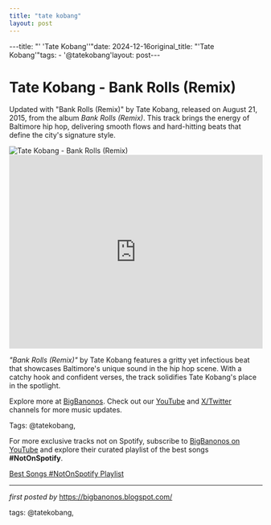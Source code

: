 ```yaml
---
title: "tate kobang"
layout: post
---
```

---title: "' 'Tate Kobang''"date: 2024-12-16original_title: "'Tate Kobang'"tags:  - '@tatekobang'layout: post---<!-- Title of the Post --><h1 >Tate Kobang - Bank Rolls (Remix)</h1> <!-- Introductory Text --><p >Updated with "Bank Rolls (Remix)" by Tate Kobang, released on August 21, 2015, from the album *Bank Rolls (Remix)*. This track brings the energy of Baltimore hip hop, delivering smooth flows and hard-hitting beats that define the city's signature style.</p> <!-- Featured Image --><div > <img src="https://i.ytimg.com/vi/RT0GKX-Pfkg/maxresdefault.jpg" alt="Tate Kobang - Bank Rolls (Remix)" /></div> <!-- YouTube Video Embed --><div > <iframe width="100%" height="385" src="https://www.youtube.com/embed/RT0GKX-Pfkg" title="Tate Kobang - Bank Rolls Remix [Official Video]" frameborder="0" allow="accelerometer; autoplay; clipboard-write; encrypted-media; gyroscope; picture-in-picture; web-share" referrerpolicy="strict-origin-when-cross-origin" allowfullscreen></iframe></div> <!-- Song Information --><div > <p><em>"Bank Rolls (Remix)"</em> by Tate Kobang features a gritty yet infectious beat that showcases Baltimore's unique sound in the hip hop scene. With a catchy hook and confident verses, the track solidifies Tate Kobang's place in the spotlight.</p></div> <!-- Footer Links --><div > <p>Explore more at <a href="https://bigbanonos.blogspot.com/" target="_blank">BigBanonos</a>. Check out our <a href="https://www.youtube.com/@BigBanonos" target="_blank">YouTube</a> and <a href="https://x.com/bigbanonos" target="_blank">X/Twitter</a> channels for more music updates.</p></div> <!-- Tags --><p >Tags: @tatekobang,</p><!--Subscribe and Playlist Links--><div>    <p>For more exclusive tracks not on Spotify, subscribe to <a href="https://www.youtube.com/@BigBanonos" target="_blank">BigBanonos on YouTube</a> and explore their curated playlist of the best songs <strong>#NotOnSpotify</strong>.</p>    <p><a href="https://www.youtube.com/playlist?list=PLtuNtuTatqI0kFahUCbtbfenC_ET5O_tr" target="_blank">Best Songs #NotOnSpotify Playlist<br /></a></p></div><hr /><p><em>first posted by</em> <a href="https://bigbanonos.blogspot.com/" rel="noopener" target="_new">https://bigbanonos.blogspot.com/</a></p><p>tags: @tatekobang,</p>